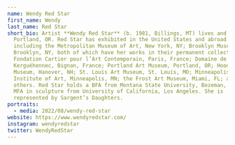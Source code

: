 ```yaml
---
name: Wendy Red Star
first_name: Wendy
last_name: Red Star
short_bio: Artist **Wendy Red Star** (b. 1981, Billings, MT) lives and works in
  Portland, OR. Red Star has exhibited in the United States and abroad at venues
  including the Metropolitan Museum of Art, New York, NY; Brooklyn Museum,
  Brooklyn, NY, both of which have her works in their permanent collections;
  Fondation Cartier pour l’Art Contemporain, Paris, France; Domaine de
  Kerguéhennec, Bignan, France; Portland Art Museum, Portland, OR; Hood Art
  Museum, Hanover, NH; St. Louis Art Museum, St. Louis, MO; Minneapolis
  Institute of Art, Minneapolis, MN; the Frost Art Museum, Miami, FL; among
  others. Red Star holds a BFA from Montana State University, Bozeman, and an
  MFA in sculpture from University of California, Los Angeles. She is
  represented by Sargent’s Daughters.
portraits:
  - media: 2022/08/wendy-red-star
website: https://www.wendyredstar.com/
instagram: wendyredstar
twitter: WendyRedStar
---
```

